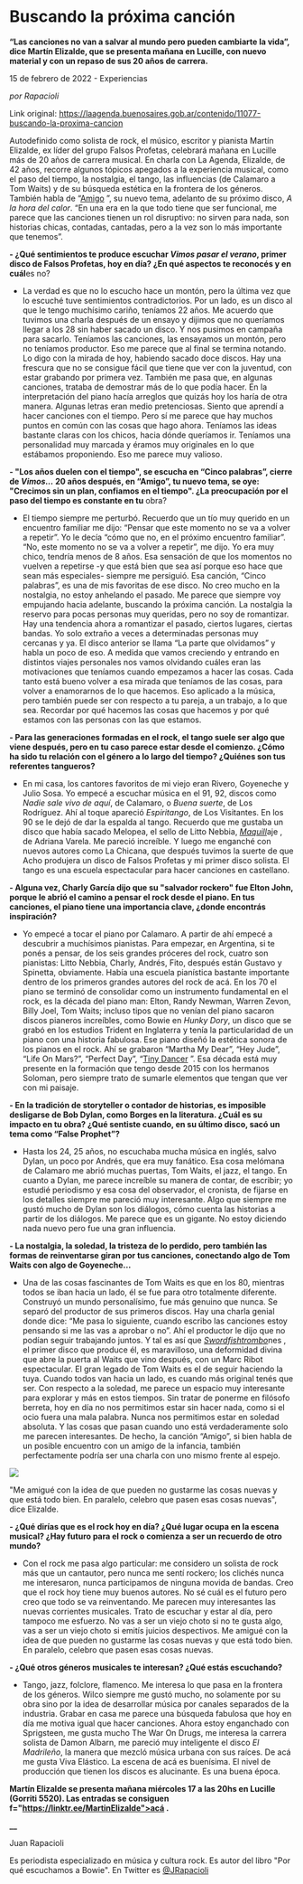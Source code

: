 # Buscando la próxima canción

**“Las canciones no van a salvar al mundo pero pueden cambiarte la vida”, dice Martín Elizalde, que se presenta mañana en Lucille, con nuevo material y con un repaso de sus 20 años de carrera.**

15 de febrero de 2022 - Experiencias

_por  Rapacioli_

Link original: https://laagenda.buenosaires.gob.ar/contenido/11077-buscando-la-proxima-cancion



Autodefinido como solista de rock, el músico, escritor y pianista Martín Elizalde, ex líder del grupo Falsos Profetas, celebrará mañana en Lucille más de 20 años de carrera musical. En charla con La Agenda, Elizalde, de 42 años, recorre algunos tópicos apegados a la experiencia musical, como el paso del tiempo, la nostalgia, el tango, las influencias (de Calamaro a Tom Waits) y de su búsqueda estética en la frontera de los géneros. También habla de “[Amigo](https://www.youtube.com/watch?v=LQ4JEo4x3_E) ”, su nuevo tema, adelanto de su próximo disco, *A la hora del calor*. “En una era en la que todo tiene que ser funcional, me parece que las canciones tienen un rol disruptivo: no sirven para nada, son historias chicas, contadas, cantadas, pero a la vez son lo más importante que tenemos”.




**- ¿Qué sentimientos te produce escuchar *Vimos pasar el verano*, primer disco de Falsos Profetas, hoy en día? ¿En qué aspectos te reconocés y en cuál**es no?




- La verdad es que no lo escucho hace un montón, pero la última vez que lo escuché tuve sentimientos contradictorios. Por un lado, es un disco al que le tengo muchísimo cariño, teníamos 22 años. Me acuerdo que tuvimos una charla después de un ensayo y dijimos que no queríamos llegar a los 28 sin haber sacado un disco. Y nos pusimos en campaña para sacarlo. Teníamos las canciones, las ensayamos un montón, pero no teníamos productor. Eso me parece que al final se termina notando. Lo digo con la mirada de hoy, habiendo sacado doce discos. Hay una frescura que no se consigue fácil que tiene que ver con la juventud, con estar grabando por primera vez. También me pasa que, en algunas canciones, trataba de demostrar más de lo que podía hacer. En la interpretación del piano hacía arreglos que quizás hoy los haría de otra manera. Algunas letras eran medio pretenciosas. Siento que aprendí a hacer canciones con el tiempo. Pero sí me parece que hay muchos puntos en común con las cosas que hago ahora. Teníamos las ideas bastante claras con los chicos, hacia dónde queríamos ir. Teníamos una personalidad muy marcada y éramos muy originales en lo que estábamos proponiendo. Eso me parece muy valioso.




**- "Los años duelen con el tiempo", se escucha en “Cinco palabras”, cierre de *Vimos...* 20 años después, en “Amigo”, tu nuevo tema, se oye: "Crecimos sin un plan, confiamos en el tiempo". ¿La preocupación por el paso del tiempo es constante en tu** obra?




- El tiempo siempre me perturbó. Recuerdo que un tío muy querido en un encuentro familiar me dijo: “Pensar que este momento no se va a volver a repetir”. Yo le decía “cómo que no, en el próximo encuentro familiar”. “No, este momento no se va a volver a repetir”, me dijo. Yo era muy chico, tendría menos de 8 años. Esa sensación de que los momentos no vuelven a repetirse -y que está bien que sea así porque eso hace que sean más especiales- siempre me persiguió. Esa canción, “Cinco palabras”, es una de mis favoritas de ese disco. No creo mucho en la nostalgia, no estoy anhelando el pasado. Me parece que siempre voy empujando hacia adelante, buscando la próxima canción. La nostalgia la reservo para pocas personas muy queridas, pero no soy de romantizar. Hay una tendencia ahora a romantizar el pasado, ciertos lugares, ciertas bandas. Yo solo extraño a veces a determinadas personas muy cercanas y ya. El disco anterior se llama “La parte que olvidamos” y habla un poco de eso. A medida que vamos creciendo y entrando en distintos viajes personales nos vamos olvidando cuáles eran las motivaciones que teníamos cuando empezamos a hacer las cosas. Cada tanto está bueno volver a esa mirada que teníamos de las cosas, para volver a enamorarnos de lo que hacemos. Eso aplicado a la música, pero también puede ser con respecto a tu pareja, a un trabajo, a lo que sea. Recordar por qué hacemos las cosas que hacemos y por qué estamos con las personas con las que estamos.




**- Para las generaciones formadas en el rock, el tango suele ser algo que viene después, pero en tu caso parece estar desde el comienzo. ¿Cómo ha sido tu relación con el género a lo largo del tiempo? ¿Quiénes son tus referentes tangueros?**




- En mi casa, los cantores favoritos de mi viejo eran Rivero, Goyeneche y Julio Sosa. Yo empecé a escuchar música en el 91, 92, discos como *Nadie sale vivo de aquí*, de Calamaro, o *Buena suerte*, de Los Rodríguez. Ahí al toque apareció *Espiritango*, de Los Visitantes. En los 90 se le dejó de dar la espalda al tango. Recuerdo que me gustaba un disco que había sacado Melopea, el sello de Litto Nebbia, [*Maquill*](https://www.youtube.com/watch?v=zZ1obel2-7o)aje , de Adriana Varela. Me pareció increíble. Y luego me enganché con nuevos autores como La Chicana, que después tuvimos la suerte de que Acho produjera un disco de Falsos Profetas y mi primer disco solista. El tango es una escuela espectacular para hacer canciones en castellano.




**- Alguna vez, Charly García dijo que su "salvador rockero" fue Elton John, porque le abrió el camino a pensar el rock desde el piano. En tus canciones, el piano tiene una importancia clave, ¿donde encontrás inspiración?**




- Yo empecé a tocar el piano por Calamaro. A partir de ahí empecé a descubrir a muchísimos pianistas. Para empezar, en Argentina, si te ponés a pensar, de los seis grandes próceres del rock, cuatro son pianistas: Litto Nebbia, Charly, Andrés, Fito, después están Gustavo y Spinetta, obviamente. Había una escuela pianística bastante importante dentro de los primeros grandes autores del rock de acá. En los 70 el piano se terminó de consolidar como un instrumento fundamental en el rock, es la década del piano man: Elton, Randy Newman, Warren Zevon, Billy Joel, Tom Waits; incluso tipos que no venían del piano sacaron discos pianeros increíbles, como Bowie en *Hunky Dory*, un disco que se grabó en los estudios Trident en Inglaterra y tenía la particularidad de un piano con una historia fabulosa. Ese piano diseñó la estética sonora de los pianos en el rock. Ahí se grabaron “Martha My Dear”, “Hey Jude”, “Life On Mars?”, “Perfect Day”, “[Tiny Dancer](https://www.youtube.com/watch?v=UroApoVbKn0) ”. Esa década está muy presente en la formación que tengo desde 2015 con los hermanos Soloman, pero siempre trato de sumarle elementos que tengan que ver con mi paisaje.




**- En la tradición de storyteller o contador de historias, es imposible desligarse de Bob Dylan, como Borges en la literatura. ¿Cuál es su impacto en tu obra? ¿Qué sentiste cuando, en su último disco, sacó un tema como “False Prophet”?**




- Hasta los 24, 25 años, no escuchaba mucha música en inglés, salvo Dylan, un poco por Andrés, que era muy fanático. Esa cosa melómana de Calamaro me abrió muchas puertas, Tom Waits, el jazz, el tango. En cuanto a Dylan, me parece increíble su manera de contar, de escribir; yo estudié periodismo y esa cosa del observador, el cronista, de fijarse en los detalles siempre me pareció muy interesante. Algo que siempre me gustó mucho de Dylan son los diálogos, cómo cuenta las historias a partir de los diálogos. Me parece que es un gigante. No estoy diciendo nada nuevo pero fue una gran influencia.




**- La nostalgia, la soledad, la tristeza de lo perdido, pero también las formas de reinventarse giran por tus canciones, conectando algo de Tom Waits con algo de Goyeneche…**




- Una de las cosas fascinantes de Tom Waits es que en los 80, mientras todos se iban hacia un lado, él se fue para otro totalmente diferente. Construyó un mundo personalísimo, fue más genuino que nunca. Se separó del productor de sus primeros discos. Hay una charla genial donde dice: “Me pasa lo siguiente, cuando escribo las canciones estoy pensando si me las vas a aprobar o no”. Ahí el productor le dijo que no podían seguir trabajando juntos. Y tal es así que [*Swordfishtrombo*](https://www.youtube.com/watch?v=vaTSQzYIR3U&list=PLTMN6OMDTnKkOKzm1sjO2Hpc2y7Lm2JBv)nes , el primer disco que produce él, es maravilloso, una deformidad divina que abre la puerta al Waits que vino después, con un Marc Ribot espectacular. El gran legado de Tom Waits es el de seguir haciendo la tuya. Cuando todos van hacia un lado, es cuando más original tenés que ser. Con respecto a la soledad, me parece un espacio muy interesante para explorar y más en estos tiempos. Sin tratar de ponerme en filósofo berreta, hoy en día no nos permitimos estar sin hacer nada, como si el ocio fuera una mala palabra. Nunca nos permitimos estar en soledad absoluta. Y las cosas que pasan cuando uno está verdaderamente solo me parecen interesantes. De hecho, la canción “Amigo”, si bien habla de un posible encuentro con un amigo de la infancia, también perfectamente podría ser una charla con uno mismo frente al espejo.




![](https://cdn.feater.me/files/images/148423/1e28ae6a-0d2e-48ff-9314-3ddb63b934ac.png)




"Me amigué con la idea de que pueden no gustarme las cosas nuevas y que está todo bien. En paralelo, celebro que pasen esas cosas nuevas", dice Elizalde.




**- ¿Qué dirías que es el rock hoy en día? ¿Qué lugar ocupa en la escena musical? ¿Hay futuro para el rock o comienza a ser un recuerdo de otro mundo?**




- Con el rock me pasa algo particular: me considero un solista de rock más que un cantautor, pero nunca me sentí rockero; los clichés nunca me interesaron, nunca participamos de ninguna movida de bandas. Creo que el rock hoy tiene muy buenos autores. No sé cuál es el futuro pero creo que todo se va reinventando. Me parecen muy interesantes las nuevas corrientes musicales. Trato de escuchar y estar al día, pero tampoco me esfuerzo. No vas a ser un viejo choto si no te gusta algo, vas a ser un viejo choto si emitís juicios despectivos. Me amigué con la idea de que pueden no gustarme las cosas nuevas y que está todo bien. En paralelo, celebro que pasen esas cosas nuevas.




**- ¿Qué otros géneros musicales te interesan? ¿Qué estás escuchando?**




- Tango, jazz, folclore, flamenco. Me interesa lo que pasa en la frontera de los géneros. Wilco siempre me gustó mucho, no solamente por su obra sino por la idea de desarrollar música por canales separados de la industria. Grabar en casa me parece una búsqueda fabulosa que hoy en día me motiva igual que hacer canciones. Ahora estoy enganchado con Sprigsteen, me gusta mucho The War On Drugs, me interesa la carrera solista de Damon Albarn, me pareció muy inteligente el disco *El Madrileño*, la manera que mezcló música urbana con sus raíces. De acá me gusta Viva Elástico. La escena de acá es buenísima. El nivel de producción que tienen los discos es alucinante. Es una buena época.




**Martín Elizalde se presenta mañana miércoles 17 a las 20hs en Lucille (Gorriti 5520). Las entradas se consiguen f="https://linktr.ee/MartinElizalde">acá .**



**\_\_**




Juan Rapacioli




Es periodista especializado en música y cultura rock. Es autor del libro "Por qué escuchamos a Bowie". En Twitter es [@JRapacioli](https://twitter.com/JRapacioli)



